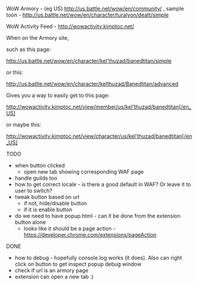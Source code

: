 
WoW Armory - (eg US) http://us.battle.net/wow/en/community/  , sample toon - http://us.battle.net/wow/en/character/turalyon/deatt/simple

WoW Activity Feed - http://wowactivity.kimptoc.net/

When on the Armory site,

such as this page:

http://us.battle.net/wow/en/character/kel'thuzad/banedtitan/simple

or this:

http://us.battle.net/wow/en/character/kelthuzad/Banedtitan/advanced


Gives you a way to easily get to this page:

http://wowactivity.kimptoc.net/view/member/us/kel'thuzad/banedtitan[/en_US]

or maybe this:

http://wowactivity.kimptoc.net/view/character/us/kel'thuzad/banedtitan[/en_US]



TODO

* when button clicked
  * open new tab showing corresponding WAF page
* handle guilds too
* how to get correct locale - is there a good default in WAF? Or leave it to user to switch?
* tweak button based on url
  * if not, hide/disable button
  * if it is enable button
* do we need to have popup.html - can it be done from the extension button alone
  * looks like it should be a page action - https://developer.chrome.com/extensions/pageAction

DONE

* how to debug - hopefully console.log works (it does). Also can right click on button to get inspect popup debug window
* check if url is an armory page
* extension can open a new tab :)

